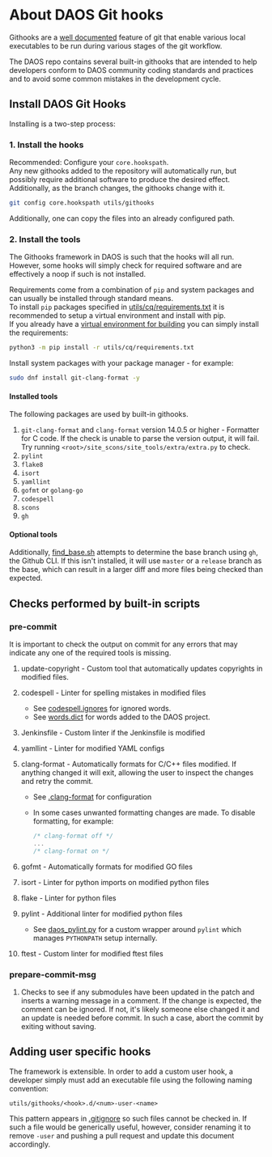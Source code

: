 # About DAOS Git hooks

Githooks are a [well documented](https://git-scm.com/docs/githooks) feature
of git that enable various local executables to be run during various stages of
the git workflow.

The DAOS repo contains several built-in githooks that are intended
to help developers conform to DAOS community coding standards and practices
and to avoid some common mistakes in the development cycle.

## Install DAOS Git Hooks

Installing is a two-step process:

### 1. Install the hooks

Recommended: Configure your `core.hookspath`.  
Any new githooks added to the repository will automatically run,
but possibly require additional software to produce the desired effect.
Additionally, as the branch changes, the githooks change with it.

```sh
git config core.hookspath utils/githooks
```

Additionally, one can copy the files into an already configured path.

### 2. Install the tools

The Githooks framework in DAOS is such that the hooks will all run.
However, some hooks will simply check for required software and are
effectively a noop if such is not installed.

Requirements come from a combination of `pip` and system packages and can usually be installed through standard means.  
To install `pip` packages specified in [utils/cq/requirements.txt](../../utils/cq/requirements.txt) it is recommended to setup a virtual environment and install with pip.  
If you already have a [virtual environment for building](../../docs/QSG/build_from_scratch.md#python-packages) you can simply install the requirements:

```sh
python3 -m pip install -r utils/cq/requirements.txt
```

Install system packages with your package manager - for example:

```sh
sudo dnf install git-clang-format -y
```

#### Installed tools

The following packages are used by built-in githooks.

1. `git-clang-format` and `clang-format` version 14.0.5 or higher - Formatter for C code.
If the check is unable to parse the version output, it will fail. Try running
`<root>/site_scons/site_tools/extra/extra.py` to check.
2. `pylint`
3. `flake8`
4. `isort`
5. `yamllint`
6. `gofmt` or `golang-go`
7. `codespell`
8. `scons`
9. `gh`

#### Optional tools

Additionally, [find_base.sh](find_base.sh) attempts to determine the base
branch using `gh`, the Github CLI. If this isn't installed, it will use
`master` or a `release` branch as the base, which can result in a larger diff and more files being
checked than expected.

## Checks performed by built-in scripts

### pre-commit

It is important to check the output on commit for any errors that may indicate
any one of the required tools is missing.

1. update-copyright - Custom tool that automatically updates copyrights in modified files.
2. codespell - Linter for spelling mistakes in modified files
   - See [codespell.ignores](../../ci/codespell.ignores) for ignored words.
   - See [words.dict](../../utils/cq/words.dict) for words added to the DAOS project.
3. Jenkinsfile - Custom linter if the Jenkinsfile is modified
4. yamllint - Linter for modified YAML configs
5. clang-format - Automatically formats for C/C++ files modified. If anything changed it will exit,
allowing the user to inspect the changes and retry the commit.
   - See [.clang-format](../../.clang-format) for configuration
   - In some cases unwanted formatting changes are made. To disable formatting, for example:

     ```c
     /* clang-format off */
     ...
     /* clang-format on */
     ```

6. gofmt - Automatically formats for modified GO files
7. isort - Linter for python imports on modified python files
8. flake - Linter for python files
9. pylint - Additional linter for modified python files
   - See [daos_pylint.py](../../utils/cq/daos_pylint.py) for a custom wrapper around `pylint` which manages `PYTHONPATH` setup internally.
10. ftest - Custom linter for modified ftest files

### prepare-commit-msg

1. Checks to see if any submodules have been updated in the patch and
inserts a warning message in a comment.  If the change is expected,
the comment can be ignored. If not, it's likely someone else changed
it and an update is needed before commit.  In such a case, abort the
commit by exiting without saving.

## Adding user specific hooks

The framework is extensible.  In order to add a custom user hook, a developer
simply must add an executable file using the following naming convention:

`utils/githooks/<hook>.d/<num>-user-<name>`

This pattern appears in [.gitignore](../../.gitignore) so such files cannot be
checked in. If such a file would be generically useful, however, consider
renaming it to remove `-user` and pushing a pull request and update this
document accordingly.
